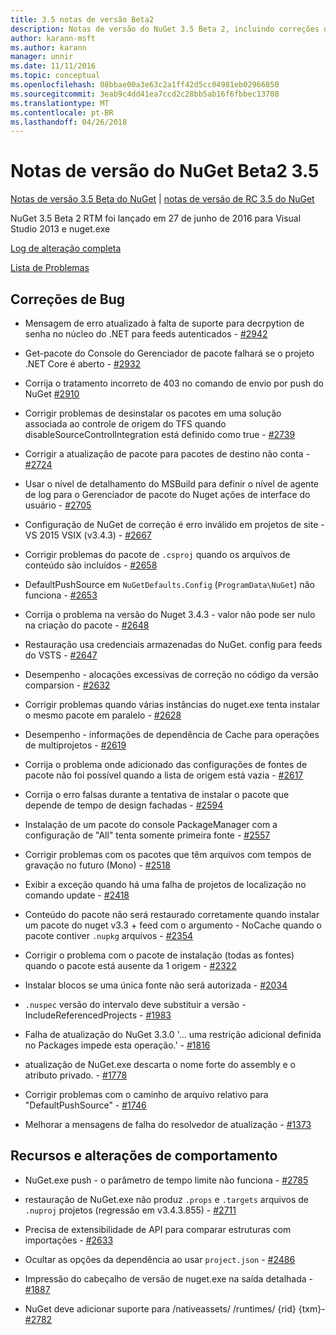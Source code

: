 ```yaml
---
title: 3.5 notas de versão Beta2
description: Notas de versão do NuGet 3.5 Beta 2, incluindo correções de bugs, problemas conhecidos, recursos adicionados e DCRs.
author: karann-msft
ms.author: karann
manager: unnir
ms.date: 11/11/2016
ms.topic: conceptual
ms.openlocfilehash: 08bbae00a3e63c2a1ff42d5cc04981eb02966850
ms.sourcegitcommit: 3eab9c4dd41ea7ccd2c28bb5ab16f6fbbec13708
ms.translationtype: MT
ms.contentlocale: pt-BR
ms.lasthandoff: 04/26/2018
---
```

# <a name="nuget-35-beta2-release-notes"></a>Notas de versão do NuGet Beta2 3.5

[Notas de versão 3.5 Beta do NuGet](../release-notes/nuget-3.5-Beta.md) | [notas de versão de RC 3.5 do NuGet](../release-notes/nuget-3.5-RC.md)

NuGet 3.5 Beta 2 RTM foi lançado em 27 de junho de 2016 para Visual Studio 2013 e nuget.exe

[Log de alteração completa](https://github.com/NuGet/NuGet.Client/compare/release-3.5.0-beta...release-3.5.0-beta2)

[Lista de Problemas](https://github.com/Nuget/Home/issues?q=is%3Aissue+milestone%3A%223.5+Beta2%22+is%3Aclosed)

## <a name="bug-fixes"></a>Correções de Bug

* Mensagem de erro atualizado à falta de suporte para decrpytion de senha no núcleo do .NET para feeds autenticados - [#2942](https://github.com/NuGet/Home/issues/2942)

* Get-pacote do Console do Gerenciador de pacote falhará se o projeto .NET Core é aberto - [#2932](https://github.com/NuGet/Home/issues/2932)

* Corrija o tratamento incorreto de 403 no comando de envio por push do NuGet [#2910](https://github.com/NuGet/Home/issues/2910)

* Corrigir problemas de desinstalar os pacotes em uma solução associada ao controle de origem do TFS quando disableSourceControlIntegration está definido como true - [#2739](https://github.com/NuGet/Home/issues/2739)

* Corrigir a atualização de pacote para pacotes de destino não conta - [#2724](https://github.com/NuGet/Home/issues/2724)

* Usar o nível de detalhamento do MSBuild para definir o nível de agente de log para o Gerenciador de pacote do Nuget ações de interface do usuário - [#2705](https://github.com/NuGet/Home/issues/2705)

* Configuração de NuGet de correção é erro inválido em projetos de site - VS 2015 VSIX (v3.4.3) - [#2667](https://github.com/NuGet/Home/issues/2667)

* Corrigir problemas do pacote de `.csproj` quando os arquivos de conteúdo são incluídos - [#2658](https://github.com/NuGet/Home/issues/2658)

* DefaultPushSource em `NuGetDefaults.Config` (`ProgramData\NuGet`) não funciona - [#2653](https://github.com/NuGet/Home/issues/2653)

* Corrija o problema na versão do Nuget 3.4.3 - valor não pode ser nulo na criação do pacote - [#2648](https://github.com/NuGet/Home/issues/2648)

* Restauração usa credenciais armazenadas do NuGet. config para feeds do VSTS - [#2647](https://github.com/NuGet/Home/issues/2647)

* Desempenho - alocações excessivas de correção no código da versão comparsion - [#2632](https://github.com/NuGet/Home/issues/2632)

* Corrigir problemas quando várias instâncias do nuget.exe tenta instalar o mesmo pacote em paralelo - [#2628](https://github.com/NuGet/Home/issues/2628)

* Desempenho - informações de dependência de Cache para operações de multiprojetos - [#2619](https://github.com/NuGet/Home/issues/2619)

* Corrija o problema onde adicionado das configurações de fontes de pacote não foi possível quando a lista de origem está vazia - [#2617](https://github.com/NuGet/Home/issues/2617)

* Corrija o erro falsas durante a tentativa de instalar o pacote que depende de tempo de design fachadas - [#2594](https://github.com/NuGet/Home/issues/2594)

* Instalação de um pacote do console PackageManager com a configuração de "All" tenta somente primeira fonte - [#2557](https://github.com/NuGet/Home/issues/2557)

* Corrigir problemas com os pacotes que têm arquivos com tempos de gravação no futuro (Mono) - [#2518](https://github.com/NuGet/Home/issues/2518)

* Exibir a exceção quando há uma falha de projetos de localização no comando update - [#2418](https://github.com/NuGet/Home/issues/2418)

* Conteúdo do pacote não será restaurado corretamente quando instalar um pacote do nuget v3.3 + feed com o argumento - NoCache quando o pacote contiver `.nupkg` arquivos - [#2354](https://github.com/NuGet/Home/issues/2354)

* Corrigir o problema com o pacote de instalação (todas as fontes) quando o pacote está ausente da 1 origem - [#2322](https://github.com/NuGet/Home/issues/2322)

* Instalar blocos se uma única fonte não será autorizada - [#2034](https://github.com/NuGet/Home/issues/2034)

* `.nuspec` versão do intervalo deve substituir a versão - IncludeReferencedProjects - [#1983](https://github.com/NuGet/Home/issues/1983)

* Falha de atualização do NuGet 3.3.0 '... uma restrição adicional definida no Packages impede esta operação.' - [#1816](https://github.com/NuGet/Home/issues/1816)

* atualização de NuGet.exe descarta o nome forte do assembly e o atributo privado. - [#1778](https://github.com/NuGet/Home/issues/1778)

* Corrigir problemas com o caminho de arquivo relativo para "DefaultPushSource" - [#1746](https://github.com/NuGet/Home/issues/1746)

* Melhorar a mensagens de falha do resolvedor de atualização - [#1373](https://github.com/NuGet/Home/issues/1373)

## <a name="features-and-behavior-changes"></a>Recursos e alterações de comportamento

* NuGet.exe push - o parâmetro de tempo limite não funciona - [#2785](https://github.com/NuGet/Home/issues/2785)

* restauração de NuGet.exe não produz `.props` e `.targets` arquivos de `.nuproj` projetos (regressão em v3.4.3.855) - [#2711](https://github.com/NuGet/Home/issues/2711)

* Precisa de extensibilidade de API para comparar estruturas com importações - [#2633](https://github.com/NuGet/Home/issues/2633)

* Ocultar as opções da dependência ao usar `project.json`  -  [#2486](https://github.com/NuGet/Home/issues/2486)

* Impressão do cabeçalho de versão de nuget.exe na saída detalhada - [#1887](https://github.com/NuGet/Home/issues/1887)

* NuGet deve adicionar suporte para /nativeassets/ /runtimes/ {rid} {txm}- [#2782](https://github.com/NuGet/Home/issues/2782)